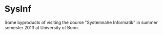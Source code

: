 SysInf
======

Some byproducts of visiting the course "Systemnahe Informatik" in summer semester 2013 at University of Bonn.
